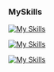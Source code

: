 ### MySkills
[![My Skills](https://skillicons.dev/icons?i=html,css,js)](https://skillicons.dev)

[![My Skills](https://skillicons.dev/icons?i=java,nodejs,figma,docker&theme=light)](https://skillicons.dev)

[![My Skills](https://skillicons.dev/icons?i=aws,gcp,azure,ansible,react&perline=8)](https://skillicons.dev)
